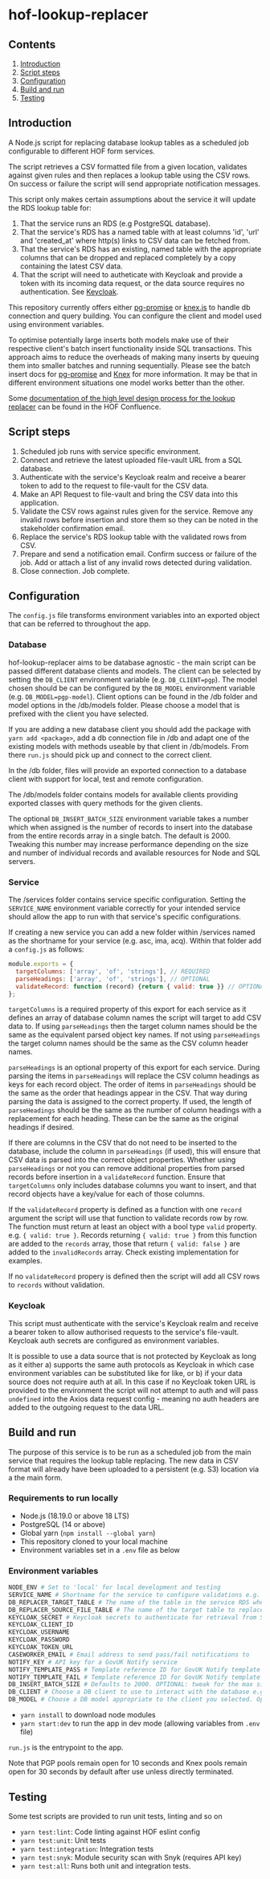 # hof-lookup-replacer

## Contents

1. [Introduction](#introduction)
2. [Script steps](#script-steps)
3. [Configuration](#configuration)
4. [Build and run](#build-and-run)
5. [Testing](#testing)

## Introduction

A Node.js script for replacing database lookup tables as a scheduled job configurable to different HOF form services.

The script retrieves a CSV formatted file from a given location, validates against given rules and then replaces a lookup table using the CSV rows. On success or failure the script will send appropriate notification messages.

This script only makes certain assumptions about the service it will update the RDS lookup table for:

1. That the service runs an RDS (e.g PostgreSQL database).
2. That the service's RDS has a named table with at least columns 'id', 'url' and 'created_at' where http(s) links to CSV data can be fetched from.
3. That the service's RDS has an existing, named table with the appropriate columns that can be dropped and replaced completely by a copy containing the latest CSV data.
4. That the script will need to autheticate with Keycloak and provide a token with its incoming data request, or the data source requires no authentication. See [Keycloak](#keycloak).

This repository currently offers either [pg-promise](https://vitaly-t.github.io/pg-promise/index.html) or [knex.js](https://knexjs.org/) to handle db connection and query building. You can configure the client and model used using environment variables.

To optimise potentially large inserts both models make use of their respective client's batch insert functionality inside SQL transactions. This approach aims to reduce the overheads of making many inserts by queuing them into smaller batches and running sequentially. Please see the batch insert docs for [pg-promise](https://github.com/vitaly-t/pg-promise/wiki/Data-Imports) and [Knex](https://knexjs.org/guide/utility.html#batchinsert) for more information. It may be that in different environment situations one model works better than the other.

Some [documentation of the high level design process for the lookup replacer](https://collaboration.homeoffice.gov.uk/display/DSASS/High+Level+Ellaboration+-+IMB-68) can be found in the HOF Confluence.

## Script steps

1. Scheduled job runs with service specific environment.
2. Connect and retrieve the latest uploaded file-vault URL from a SQL database.
3. Authenticate with the service's Keycloak realm and receive a bearer token to add to the request to file-vault for the CSV data.
4. Make an API Request to file-vault and bring the CSV data into this application.
5. Validate the CSV rows against rules given for the service. Remove any invalid rows before insertion and store them so they can be noted in the stakeholder confirmation email.
6. Replace the service's RDS lookup table with the validated rows from CSV.
7. Prepare and send a notification email. Confirm success or failure of the job. Add or attach a list of any invalid rows detected during validation.
8. Close connection. Job complete.

## Configuration

The `config.js` file transforms environment variables into an exported object that can be referred to throughout the app.

### Database

hof-lookup-replacer aims to be database agnostic - the main script can be passed different database clients and models. The client can be selected by setting the `DB_CLIENT` environment variable (e.g. `DB_CLIENT=pgp`). The model chosen should be can be configured by the `DB_MODEL` environment variable (e.g. `DB_MODEL=pgp-model`). Client options can be found in the /db folder and model options in the /db/models folder. Please choose a model that is prefixed with the client you have selected.

If you are adding a new database client you should add the package with `yarn add <package>`, add a db connection file in /db and adapt one of the existing models with methods useable by that client in /db/models. From there `run.js` should pick up and connect to the correct client.

In the /db folder, files will provide an exported connection to a database client with support for local, test and remote configuration.

The /db/models folder contains models for available clients providing exported classes with query methods for the given clients.

The optional `DB_INSERT_BATCH_SIZE` environment variable takes a number which when assigned is the number of records to insert into the database from the entire records array in a single batch. The default is 2000. Tweaking this number may increase performance depending on the size and number of individual records and available resources for Node and SQL servers.

### Service

The /services folder contains service specific configuration. Setting the `SERVICE_NAME` environment variable correctly for your intended service should allow the app to run with that service's specific configurations.

If creating a new service you can add a new folder within /services named as the shortname for your service (e.g. asc, ima, acq). Within that folder add a `config.js` as follows:

```javascript
module.exports = {
  targetColumns: ['array', 'of', 'strings'], // REQUIRED
  parseHeadings: ['array', 'of', 'strings'], // OPTIONAL
  validateRecord: function (record) {return { valid: true }} // OPTIONAL
};

```

`targetColumns` is a required property of this export for each service as it defines an array of database column names the script will target to add CSV data to. If using `parseHeadings` then the target column names should be the same as the equivalent parsed object key names. If not using `parseHeadings` the target column names should be the same as the CSV column header names.

`parseHeadings` is an optional property of this export for each service. During parsing the items in `parseHeadings` will replace the CSV column headings as keys for each record object. The order of items in `parseHeadings` should be the same as the order that headings appear in the CSV. That way during parsing the data is assigned to the correct property. If used, the length of `parseHeadings` should be the same as the number of column headings with a replacement for each heading. These can be the same as the original headings if desired.

If there are columns in the CSV that do not need to be inserted to the database, include the column in `parseHeadings` (if used), this will ensure that CSV data is parsed into the correct object properties. Whether using `parseHeadings` or not you can remove additional properties from parsed records before insertion in a `validateRecord` function. Ensure that `targetColumns` only includes database columns you want to insert, and that record objects have a key/value for each of those columns.

If the `validateRecord` property is defined as a function with one `record` argument the script will use that function to validate records row by row. The function must return at least an object with a bool type `valid` property. e.g. `{ valid: true }`. Records returning `{ valid: true }` from this function are added to the `records` array, those that return `{ valid: false }` are added to the `invalidRecords` array. Check existing implementation for examples.

If no `validateRecord` propery is defined then the script will add all CSV rows to `records` without validation.

### Keycloak

This script must authenticate with the service's Keycloak realm and receive a bearer token to allow authorised requests to the service's file-vault. Keycloak auth secrets are configured as environment variables.

It is possible to use a data source that is not protected by Keycloak as long as it either a) supports the same auth protocols as Keycloak in which case environment variables can be substituted like for like, or b) if your data source does not require auth at all. In this case if no Keycloak token URL is provided to the environment the script will not attempt to auth and will pass `undefined` into the Axios data request config - meaning no auth headers are added to the outgoing request to the data URL.

## Build and run

The purpose of this service is to be run as a scheduled job from the main service that requires the lookup table replacing. The new data in CSV format will already have been uploaded to a persistent (e.g. S3) location via a the main form.

### Requirements to run locally

* Node.js (18.19.0 or above 18 LTS)
* PostgreSQL (14 or above)
* Global yarn (`npm install --global yarn`)
* This repository cloned to your local machine
* Environment variables set in a `.env` file as below

### Environment variables

```bash
NODE_ENV # Set to 'local' for local development and testing
SERVICE_NAME # Shortname for the service to configure validations e.g. ima
DB_REPLACER_TARGET_TABLE # The name of the table in the service RDS where the URLs for uploaded CSV data are stored e.g. csv_urls
DB_REPLACER_SOURCE_FILE_TABLE # The name of the target table to replace with the newer CSV data. e.g. cepr_lookup
KEYCLOAK_SECRET # Keycloak secrets to authenticate for retrieval from S3 via file-vault (assuming this is the CSV's persistent location)
KEYCLOAK_CLIENT_ID
KEYCLOAK_USERNAME
KEYCLOAK_PASSWORD
KEYCLOAK_TOKEN_URL
CASEWORKER_EMAIL # Email address to send pass/fail notifications to
NOTIFY_KEY # API key for a GovUK Notify service
NOTIFY_TEMPLATE_PASS # Template reference ID for GovUK Notify template for success case
NOTIFY_TEMPLATE_FAIL # Template reference ID for GovUK Notify template for failure case
DB_INSERT_BATCH_SIZE # Defaults to 2000. OPTIONAL: tweak for the max size of a single DB insert batch
DB_CLIENT # Choose a DB client to use to interact with the database e.g. 'pgp' or 'knex'. Options are in the /db folder
DB_MODEL # Choose a DB model appropriate to the client you selected. Options are in the /db/models folder
```

* `yarn install` to download node modules
* `yarn start:dev` to run the app in dev mode (allowing variables from `.env` file)

`run.js` is the entrypoint to the app.

Note that PGP pools remain open for 10 seconds and Knex pools remain open for 30 seconds by default after use unless directly terminated.

## Testing

Some test scripts are provided to run unit tests, linting and so on

* `yarn test:lint`: Code linting against HOF eslint config
* `yarn test:unit`: Unit tests
* `yarn test:integration`: Integration tests
* `yarn test:snyk`: Module security scan with Snyk (requires API key)
* `yarn test:all`: Runs both unit and integration tests.
